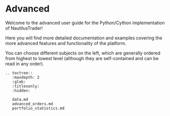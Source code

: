 # Advanced

Welcome to the advanced user guide for the Python/Cython implementation of NautilusTrader!

Here you will find more detailed documentation and examples covering the more advanced
features and functionality of the platform.

You can choose different subjects on the left, which are generally ordered from
highest to lowest level (although they are self-contained and can be read in any order).

```{eval-rst}
.. toctree::
   :maxdepth: 2
   :glob:
   :titlesonly:
   :hidden:
   
   data.md
   advanced_orders.md
   portfolio_statistics.md
```
